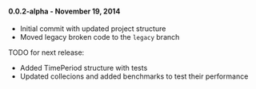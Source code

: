 #### 0.0.2-alpha - November 19, 2014
* Initial commit with updated project structure
* Moved legacy broken code to the `legacy` branch


TODO for next release:
* Added TimePeriod structure with tests
* Updated collecions and added benchmarks to test their performance